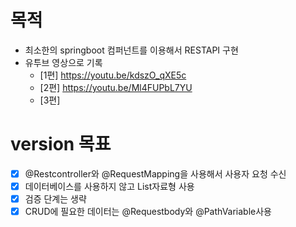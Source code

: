 # 목적
* 최소한의 springboot 컴퍼넌트를 이용해서 RESTAPI 구현
* 유투브 영상으로 기록
    * [1편] https://youtu.be/kdszO_qXE5c
    * [2편] https://youtu.be/Ml4FUPbL7YU
    * [3편]


# version 목표
* [x] @Restcontroller와 @RequestMapping을 사용해서 사용자 요청 수신
* [x] 데이터베이스를 사용하지 않고 List자료형 사용
* [x] 검증 단계는 생략
* [x] CRUD에 필요한 데이터는 @Requestbody와 @PathVariable사용

